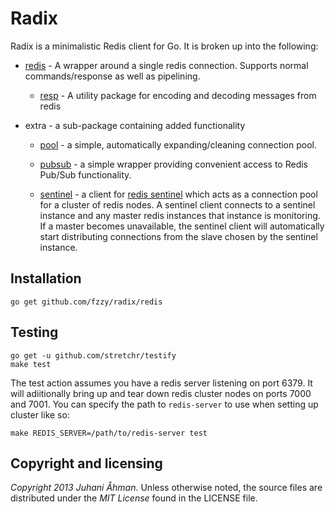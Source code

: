 # Radix

Radix is a minimalistic Redis client for Go. It is broken up into the following:

* [redis](http://godoc.org/github.com/fzzy/radix/redis) - A wrapper around a
  single redis connection. Supports normal commands/response as well as
  pipelining.

    * [resp](http://godoc.org/github.com/fzzy/radix/redis/resp) - A utility
      package for encoding and decoding messages from redis

* extra - a sub-package containing added functionality

    * [pool](http://godoc.org/github.com/fzzy/radix/extra/pool) - a simple,
      automatically expanding/cleaning connection pool.

    * [pubsub](http://godoc.org/github.com/fzzy/radix/extra/pubsub) - a simple
      wrapper providing convenient access to Redis Pub/Sub functionality.

    * [sentinel](http://godoc.org/github.com/fzzy/radix/extra/sentinel) - a
      client for [redis sentinel][sentinel] which acts as a connection pool for
      a cluster of redis nodes. A sentinel client connects to a sentinel
      instance and any master redis instances that instance is monitoring. If a
      master becomes unavailable, the sentinel client will automatically start
      distributing connections from the slave chosen by the sentinel instance.

## Installation

    go get github.com/fzzy/radix/redis

## Testing

    go get -u github.com/stretchr/testify
    make test

The test action assumes you have a redis server listening on port 6379. It will
adiitionally bring up and tear down redis cluster nodes on ports 7000 and 7001.
You can specify the path to `redis-server` to use when setting up cluster like
so:

    make REDIS_SERVER=/path/to/redis-server test

## Copyright and licensing

*Copyright 2013 Juhani Åhman*.
Unless otherwise noted, the source files are distributed under the
*MIT License* found in the LICENSE file.

[sentinel]: http://redis.io/topics/sentinel
